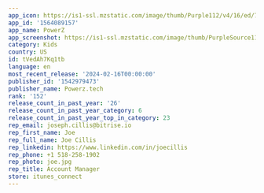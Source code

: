 ```yaml
---
app_icon: https://is1-ssl.mzstatic.com/image/thumb/Purple112/v4/16/ed/78/16ed7844-c0da-f285-6fa7-b1e3e92a0d93/AppIcon-1x_U007emarketing-0-7-0-85-220.png/1024x1024bb.png
app_id: '1564089157'
app_name: PowerZ
app_screenshot: https://is1-ssl.mzstatic.com/image/thumb/PurpleSource116/v4/19/34/02/193402d0-5c05-4853-3ef6-8d6ad145a172/88dd017f-b71e-48ed-8f1a-681dae9a9520_07.png/2688x1242bb.png
category: Kids
country: US
id: tVedAh7Kq1tb
language: en
most_recent_release: '2024-02-16T00:00:00'
publisher_id: '1542979473'
publisher_name: Powerz.tech
rank: '152'
release_count_in_past_year: '26'
release_count_in_past_year_category: 6
release_count_in_past_year_top_in_category: 23
rep_email: joseph.cillis@bitrise.io
rep_first_name: Joe
rep_full_name: Joe Cillis
rep_linkedin: https://www.linkedin.com/in/joecillis
rep_phone: +1 518-258-1902
rep_photo: joe.jpg
rep_title: Account Manager
store: itunes_connect
---
```

